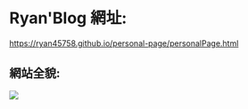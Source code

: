 # Ryan'Blog 網址:
https://ryan45758.github.io/personal-page/personalPage.html
## 網站全貌:<br>
![](https://i.ibb.co/7QcSbzf/464934.jpg)
